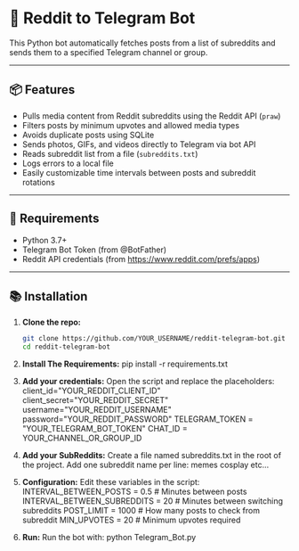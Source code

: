 # 🔁 Reddit to Telegram Bot

This Python bot automatically fetches posts from a list of subreddits and sends them to a specified Telegram channel or group.

---

## 📦 Features

- Pulls media content from Reddit subreddits using the Reddit API (`praw`)
- Filters posts by minimum upvotes and allowed media types
- Avoids duplicate posts using SQLite
- Sends photos, GIFs, and videos directly to Telegram via bot API
- Reads subreddit list from a file (`subreddits.txt`)
- Logs errors to a local file
- Easily customizable time intervals between posts and subreddit rotations

---

## 🧰 Requirements

- Python 3.7+
- Telegram Bot Token (from @BotFather)
- Reddit API credentials (from https://www.reddit.com/prefs/apps)

---

## 📚 Installation

1. **Clone the repo:**
   ```bash
   git clone https://github.com/YOUR_USERNAME/reddit-telegram-bot.git
   cd reddit-telegram-bot

2. **Install The Requirements:**
    pip install -r requirements.txt

3. **Add your credentials:**
    Open the script and replace the placeholders:
        client_id="YOUR_REDDIT_CLIENT_ID"
        client_secret="YOUR_REDDIT_SECRET"
        username="YOUR_REDDIT_USERNAME"
        password="YOUR_REDDIT_PASSWORD"
        TELEGRAM_TOKEN = "YOUR_TELEGRAM_BOT_TOKEN"
        CHAT_ID = YOUR_CHANNEL_OR_GROUP_ID

4. **Add your SubReddits:**
    Create a file named subreddits.txt in the root of the project. Add one subreddit name per line:
        memes
        cosplay
        etc...

5. **Configuration:**
    Edit these variables in the script:
        INTERVAL_BETWEEN_POSTS = 0.5  # Minutes between posts
        INTERVAL_BETWEEN_SUBREDDITS = 20  # Minutes between switching subreddits
        POST_LIMIT = 1000  # How many posts to check from subreddit
        MIN_UPVOTES = 20  # Minimum upvotes required


6. **Run:**
    Run the bot with:
        python Telegram_Bot.py
